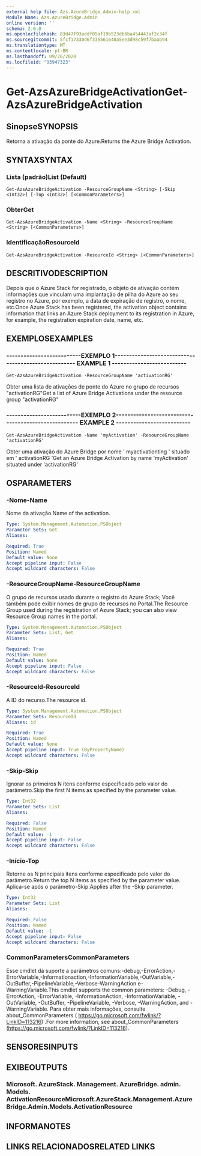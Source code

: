 ```yaml
---
external help file: Azs.AzureBridge.Admin-help.xml
Module Name: Azs.AzureBridge.Admin
online version: ''
schema: 2.0.0
ms.openlocfilehash: 83d47f93addf05af19b523db6ba454443af2c34f
ms.sourcegitcommit: 5fcf17330d6f335561640a5ee3d98c59f7baab94
ms.translationtype: MT
ms.contentlocale: pt-BR
ms.lasthandoff: 09/26/2020
ms.locfileid: "93947323"
---
```

# <span data-ttu-id="3adeb-101">Get-AzsAzureBridgeActivation</span><span class="sxs-lookup"><span data-stu-id="3adeb-101">Get-AzsAzureBridgeActivation</span></span>

## <span data-ttu-id="3adeb-102">Sinopse</span><span class="sxs-lookup"><span data-stu-id="3adeb-102">SYNOPSIS</span></span>
<span data-ttu-id="3adeb-103">Retorna a ativação da ponte do Azure.</span><span class="sxs-lookup"><span data-stu-id="3adeb-103">Returns the Azure Bridge Activation.</span></span>

## <span data-ttu-id="3adeb-104">SYNTAX</span><span class="sxs-lookup"><span data-stu-id="3adeb-104">SYNTAX</span></span>

### <span data-ttu-id="3adeb-105">Lista (padrão)</span><span class="sxs-lookup"><span data-stu-id="3adeb-105">List (Default)</span></span>
```
Get-AzsAzureBridgeActivation -ResourceGroupName <String> [-Skip <Int32>] [-Top <Int32>] [<CommonParameters>]
```

### <span data-ttu-id="3adeb-106">Obter</span><span class="sxs-lookup"><span data-stu-id="3adeb-106">Get</span></span>
```
Get-AzsAzureBridgeActivation -Name <String> -ResourceGroupName <String> [<CommonParameters>]
```

### <span data-ttu-id="3adeb-107">Identificação</span><span class="sxs-lookup"><span data-stu-id="3adeb-107">ResourceId</span></span>
```
Get-AzsAzureBridgeActivation -ResourceId <String> [<CommonParameters>]
```

## <span data-ttu-id="3adeb-108">DESCRITIVO</span><span class="sxs-lookup"><span data-stu-id="3adeb-108">DESCRIPTION</span></span>
<span data-ttu-id="3adeb-109">Depois que o Azure Stack for registrado, o objeto de ativação contém informações que vinculam uma implantação de pilha do Azure ao seu registro no Azure, por exemplo, a data de expiração de registro, o nome, etc.</span><span class="sxs-lookup"><span data-stu-id="3adeb-109">Once Azure Stack has been registered, the activation object contains information that links an Azure Stack deployment to its registration in Azure, for example, the registration expiration date, name, etc.</span></span>

## <span data-ttu-id="3adeb-110">EXEMPLOS</span><span class="sxs-lookup"><span data-stu-id="3adeb-110">EXAMPLES</span></span>

### <span data-ttu-id="3adeb-111">--------------------------EXEMPLO 1--------------------------</span><span class="sxs-lookup"><span data-stu-id="3adeb-111">-------------------------- EXAMPLE 1 --------------------------</span></span>
```
Get-AzsAzureBridgeActivation -ResourceGroupName 'activationRG'
```

<span data-ttu-id="3adeb-112">Obter uma lista de ativações de ponte do Azure no grupo de recursos "activationRG"</span><span class="sxs-lookup"><span data-stu-id="3adeb-112">Get a list of Azure Bridge Activations under the resource group "activationRG"</span></span>

### <span data-ttu-id="3adeb-113">--------------------------EXEMPLO 2--------------------------</span><span class="sxs-lookup"><span data-stu-id="3adeb-113">-------------------------- EXAMPLE 2 --------------------------</span></span>
```
Get-AzsAzureBridgeActivation -Name 'myActivation' -ResourceGroupName 'activationRG'
```

<span data-ttu-id="3adeb-114">Obter uma ativação do Azure Bridge por nome ' myactivationting ' situado em ' activationRG '</span><span class="sxs-lookup"><span data-stu-id="3adeb-114">Get an Azure Bridge Activation by name 'myActivation' situated under 'activationRG'</span></span>

## <span data-ttu-id="3adeb-115">OS</span><span class="sxs-lookup"><span data-stu-id="3adeb-115">PARAMETERS</span></span>

### <span data-ttu-id="3adeb-116">-Nome</span><span class="sxs-lookup"><span data-stu-id="3adeb-116">-Name</span></span>
<span data-ttu-id="3adeb-117">Nome da ativação.</span><span class="sxs-lookup"><span data-stu-id="3adeb-117">Name of the activation.</span></span>

```yaml
Type: System.Management.Automation.PSObject
Parameter Sets: Get
Aliases: 

Required: True
Position: Named
Default value: None
Accept pipeline input: False
Accept wildcard characters: False
```

### <span data-ttu-id="3adeb-118">-ResourceGroupName</span><span class="sxs-lookup"><span data-stu-id="3adeb-118">-ResourceGroupName</span></span>
<span data-ttu-id="3adeb-119">O grupo de recursos usado durante o registro do Azure Stack; Você também pode exibir nomes de grupo de recursos no Portal.</span><span class="sxs-lookup"><span data-stu-id="3adeb-119">The Resource Group used during the registration of Azure Stack; you can also view Resource Group names in the portal.</span></span>

```yaml
Type: System.Management.Automation.PSObject
Parameter Sets: List, Get
Aliases: 

Required: True
Position: Named
Default value: None
Accept pipeline input: False
Accept wildcard characters: False
```

### <span data-ttu-id="3adeb-120">-ResourceId</span><span class="sxs-lookup"><span data-stu-id="3adeb-120">-ResourceId</span></span>
<span data-ttu-id="3adeb-121">A ID do recurso.</span><span class="sxs-lookup"><span data-stu-id="3adeb-121">The resource id.</span></span>

```yaml
Type: System.Management.Automation.PSObject
Parameter Sets: ResourceId
Aliases: id

Required: True
Position: Named
Default value: None
Accept pipeline input: True (ByPropertyName)
Accept wildcard characters: False
```

### <span data-ttu-id="3adeb-122">-Skip</span><span class="sxs-lookup"><span data-stu-id="3adeb-122">-Skip</span></span>
<span data-ttu-id="3adeb-123">Ignorar os primeiros N itens conforme especificado pelo valor do parâmetro.</span><span class="sxs-lookup"><span data-stu-id="3adeb-123">Skip the first N items as specified by the parameter value.</span></span>

```yaml
Type: Int32
Parameter Sets: List
Aliases: 

Required: False
Position: Named
Default value: -1
Accept pipeline input: False
Accept wildcard characters: False
```

### <span data-ttu-id="3adeb-124">-Início</span><span class="sxs-lookup"><span data-stu-id="3adeb-124">-Top</span></span>
<span data-ttu-id="3adeb-125">Retorne os N principais itens conforme especificado pelo valor do parâmetro.</span><span class="sxs-lookup"><span data-stu-id="3adeb-125">Return the top N items as specified by the parameter value.</span></span>
<span data-ttu-id="3adeb-126">Aplica-se após o parâmetro-Skip.</span><span class="sxs-lookup"><span data-stu-id="3adeb-126">Applies after the -Skip parameter.</span></span>

```yaml
Type: Int32
Parameter Sets: List
Aliases: 

Required: False
Position: Named
Default value: -1
Accept pipeline input: False
Accept wildcard characters: False
```

### <span data-ttu-id="3adeb-127">CommonParameters</span><span class="sxs-lookup"><span data-stu-id="3adeb-127">CommonParameters</span></span>
<span data-ttu-id="3adeb-128">Esse cmdlet dá suporte a parâmetros comuns:-debug,-ErrorAction,-ErrorVariable,-Informationaction,-InformationVariable,-OutVariable,-OutBuffer,-PipelineVariable,-Verbose-WarningAction e-WarningVariable.</span><span class="sxs-lookup"><span data-stu-id="3adeb-128">This cmdlet supports the common parameters: -Debug, -ErrorAction, -ErrorVariable, -InformationAction, -InformationVariable, -OutVariable, -OutBuffer, -PipelineVariable, -Verbose, -WarningAction, and -WarningVariable.</span></span> <span data-ttu-id="3adeb-129">Para obter mais informações, consulte about_CommonParameters ( https://go.microsoft.com/fwlink/?LinkID=113216) .</span><span class="sxs-lookup"><span data-stu-id="3adeb-129">For more information, see about_CommonParameters (https://go.microsoft.com/fwlink/?LinkID=113216).</span></span>

## <span data-ttu-id="3adeb-130">SENSORES</span><span class="sxs-lookup"><span data-stu-id="3adeb-130">INPUTS</span></span>

## <span data-ttu-id="3adeb-131">EXIBE</span><span class="sxs-lookup"><span data-stu-id="3adeb-131">OUTPUTS</span></span>

### <span data-ttu-id="3adeb-132">Microsoft. AzureStack. Management. AzureBridge. admin. Models. ActivationResource</span><span class="sxs-lookup"><span data-stu-id="3adeb-132">Microsoft.AzureStack.Management.AzureBridge.Admin.Models.ActivationResource</span></span>

## <span data-ttu-id="3adeb-133">INFORMA</span><span class="sxs-lookup"><span data-stu-id="3adeb-133">NOTES</span></span>

## <span data-ttu-id="3adeb-134">LINKS RELACIONADOS</span><span class="sxs-lookup"><span data-stu-id="3adeb-134">RELATED LINKS</span></span>

